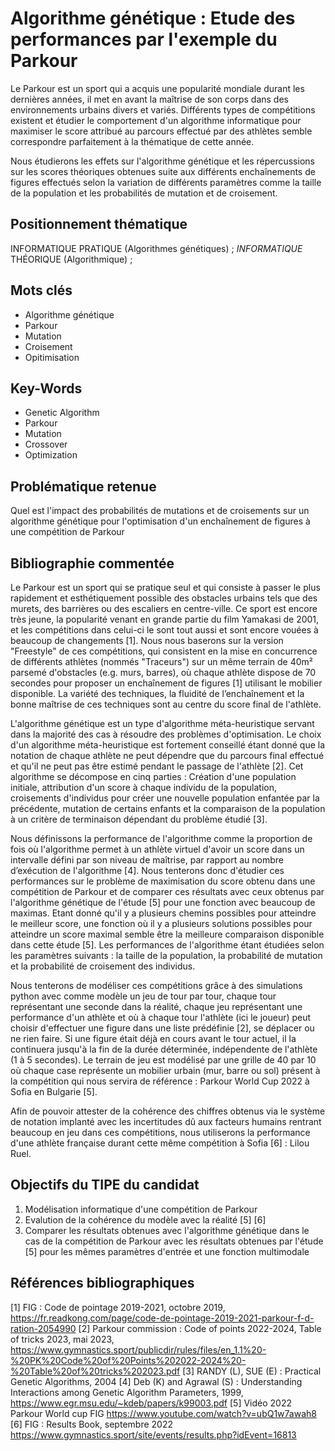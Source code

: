 # Algorithme génétique : Etude des performances par l'exemple du Parkour

Le Parkour est un sport qui a acquis une popularité mondiale durant les dernières années, il met en avant la maîtrise de son corps dans des environnements urbains divers et variés. Différents types de compétitions existent et étudier le comportement d'un algorithme informatique pour maximiser le score attribué au parcours effectué par des athlètes semble correspondre parfaitement à la thématique de cette année.

Nous étudierons les effets sur l'algorithme génétique et les répercussions sur les scores théoriques obtenues suite aux différents enchaînements de figures effectués selon la variation de différents paramètres comme la taille de la population et les probabilités de mutation et de croisement.

## Positionnement thématique

INFORMATIQUE PRATIQUE (Algorithmes génétiques) ;  *INFORMATIQUE* THÉORIQUE (Algorithmique) ;

## Mots clés

- Algorithme génétique
- Parkour
- Mutation
- Croisement
- Opitimisation

## Key-Words

- Genetic Algorithm
- Parkour
- Mutation
- Crossover
- Optimization

## Problématique retenue
Quel est l'impact des probabilités de mutations et de croisements sur un algorithme génétique pour l'optimisation d'un enchaînement de figures à une compétition de Parkour

## Bibliographie commentée

Le Parkour est un sport qui se pratique seul et qui consiste à passer le plus rapidement et esthétiquement possible des obstacles urbains tels que des murets, des barrières ou des escaliers en centre-ville. Ce sport est encore très jeune, la popularité venant en grande partie du film Yamakasi de 2001, et les compétitions dans celui-ci le sont tout aussi et sont encore vouées à beaucoup de changements [1]. Nous nous baserons sur la version "Freestyle" de ces compétitions, qui consistent en la mise en concurrence de différents athlètes (nommés "Traceurs") sur un même terrain de 40m² parsemé d'obstacles (e.g. murs, barres), où chaque athlète dispose de 70 secondes pour proposer un enchaînement de figures [1] utilisant le mobilier disponible. La variété des techniques, la fluidité de l’enchaînement et la bonne maîtrise de ces techniques sont au centre du score final de l'athlète.

L'algorithme génétique est un type d'algorithme méta-heuristique servant dans la majorité des cas à résoudre des problèmes d'optimisation. Le choix d'un algorithme méta-heuristique est fortement conseillé étant donné que la notation de chaque athlète ne peut dépendre que du parcours final effectué et qu'il ne peut pas être estimé pendant le passage de l'athlète [2]. Cet algorithme se décompose en cinq parties : Création d'une population initiale, attribution d'un score à chaque individu de la population, croisements d'individus pour créer une nouvelle population enfantée par la précédente, mutation de certains enfants et la comparaison de la population à un critère de terminaison dépendant du problème étudié [3].

Nous définissons la performance de l'algorithme comme la proportion de fois où l'algorithme permet à un athlète virtuel d'avoir un score dans un intervalle défini par son niveau de maîtrise, par rapport au nombre d’exécution de l'algorithme [4]. Nous tenterons donc d'étudier ces performances sur le problème de maximisation du score obtenu dans une compétition de Parkour et de comparer ces résultats avec ceux obtenus par l'algorithme génétique de l'étude [5] pour une fonction avec beaucoup de maximas. Etant donné qu'il y a plusieurs chemins possibles pour atteindre le meilleur score, une fonction où il y a plusieurs solutions possibles pour atteindre un score maximal semble être la meilleure comparaison disponible dans cette étude [5]. Les performances de l'algorithme étant étudiées selon les paramètres suivants : la taille de la population, la probabilité de mutation et la probabilité de croisement des individus.

Nous tenterons de modéliser ces compétitions grâce à des simulations python avec comme modèle un jeu de tour par tour, chaque tour représentant une seconde dans la réalité, chaque jeu représentant une performance d'un athlète et où à chaque tour l'athlète (ici le joueur) peut choisir d'effectuer une figure dans une liste prédéfinie [2], se déplacer ou ne rien faire. Si une figure était déjà en cours avant le tour actuel, il la continuera jusqu'à la fin de la durée déterminée, indépendente de l'athlète (1 à 5 secondes). Le terrain de jeu est modélisé par une grille de 40 par 10 où chaque case représente un mobilier urbain (mur, barre ou sol) présent à la compétition qui nous servira de référence : Parkour World Cup 2022 à Sofia en Bulgarie [5].

Afin de pouvoir attester de la cohérence des chiffres obtenus via le système de notation implanté avec les incertitudes dû aux facteurs humains rentrant beaucoup en jeu dans ces compétitions, nous utiliserons la performance d'une athlète française durant cette même compétition à Sofia [6] : Lilou Ruel.

## Objectifs du TIPE du candidat

1. Modélisation informatique d'une compétition de Parkour
2. Evalution de la cohérence du modèle avec la réalité [5]  [6]
3. Comparer les résultats obtenues avec l'algorithme génétique dans le cas de la compétition de Parkour avec les résultats obtenues par l'étude [5] pour les mêmes paramètres d'entrée et une fonction multimodale

## Références bibliographiques

[1] FIG : Code de pointage 2019-2021, octobre 2019, https://fr.readkong.com/page/code-de-pointage-2019-2021-parkour-f-d-ration-2054990
[2] Parkour commission : Code of points 2022-2024, Table of tricks 2023, mai 2023, https://www.gymnastics.sport/publicdir/rules/files/en_1.1%20-%20PK%20Code%20of%20Points%202022-2024%20-%20Table%20of%20tricks%202023.pdf
[3] RANDY (L), SUE (E) : Practical Genetic Algorithms, 2004
[4] Deb (K) and Agrawal (S) : Understanding Interactions among Genetic Algorithm Parameters, 1999, https://www.egr.msu.edu/~kdeb/papers/k99003.pdf
[5] Vidéo 2022 Parkour World cup FIG https://www.youtube.com/watch?v=ubQ1w7awah8
[6] FIG : Results Book, septembre 2022 https://www.gymnastics.sport/site/events/results.php?idEvent=16813
